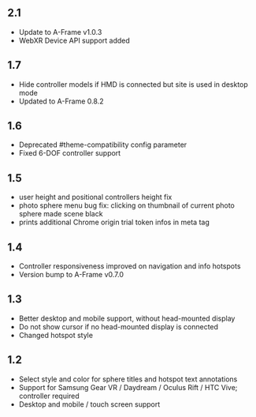 ## 2.1

- Update to A-Frame v1.0.3
- WebXR Device API support added

## 1.7

- Hide controller models if HMD is connected but site is used in desktop mode
- Updated to A-Frame 0.8.2

## 1.6

- Deprecated #theme-compatibility config parameter
- Fixed 6-DOF controller support

## 1.5

- user height and positional controllers height fix
- photo sphere menu bug fix: clicking on thumbnail of current photo sphere made scene black
- prints additional Chrome origin trial token infos in meta tag

## 1.4

- Controller responsiveness improved on navigation and info hotspots
- Version bump to A-Frame v0.7.0

## 1.3

- Better desktop and mobile support, without head-mounted display
- Do not show cursor if no head-mounted display is connected
- Changed hotspot style

## 1.2

- Select style and color for sphere titles and hotspot text annotations 
- Support for Samsung Gear VR / Daydream / Oculus Rift / HTC Vive; controller required
- Desktop and mobile / touch screen support
